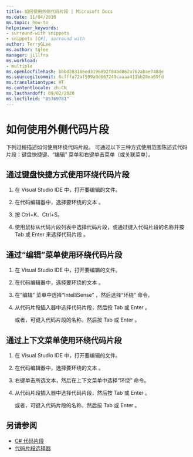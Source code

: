 ```yaml
---
title: 如何使用外侧代码片段 | Microsoft Docs
ms.date: 11/04/2016
ms.topic: how-to
helpviewer_keywords:
- surround-with snippets
- snippets [C#], surround with
author: TerryGLee
ms.author: tglee
manager: jillfra
ms.workload:
- multiple
ms.openlocfilehash: bbbd283186ed31960b2f84bd862a762abae748de
ms.sourcegitcommit: 6cfffa72af599a9d667249caaaa411bb28ea69fd
ms.translationtype: HT
ms.contentlocale: zh-CN
ms.lasthandoff: 09/02/2020
ms.locfileid: "85769781"
---
```

# <a name="how-to-use-surround-with-code-snippets"></a>如何使用外侧代码片段

下列过程描述如何使用环绕代码片段。 可通过以下三种方式使用范围陈述式代码片段：键盘快捷键、“编辑”  菜单和右键单击菜单（或关联菜单）。

## <a name="to-use-surround-with-code-snippets-through-keyboard-shortcut"></a>通过键盘快捷方式使用环绕代码片段

1. 在 Visual Studio IDE 中，打开要编辑的文件。

1. 在代码编辑器中，选择要环绕的文本  。

1. 按 Ctrl+K、Ctrl+S。

1. 使用鼠标从代码片段列表中选择代码片段，或通过键入代码片段的名称并按 Tab 或 Enter 来选择代码片段   。

## <a name="to-use-surround-with-code-snippets-through-the-edit-menu"></a>通过“编辑”菜单使用环绕代码片段

1. 在 Visual Studio IDE 中，打开要编辑的文件。

1. 在代码编辑器中，选择要环绕的文本  。

1. 在“编辑”  菜单中选择“IntelliSense”  ，然后选择“环绕”  命令。

1. 从代码片段插入器中选择代码片段，然后按 Tab 或 Enter   。

     或者，可键入代码片段的名称，然后按 Tab 或 Enter   。

## <a name="to-use-surround-with-code-snippets-through-the-context-menu"></a>通过上下文菜单使用环绕代码片段

1. 在 Visual Studio IDE 中，打开要编辑的文件。

1. 在代码编辑器中，选择要环绕的文本  。

1. 右键单击所选文本，然后在上下文菜单中选择“环绕”  命令。

1. 从代码片段插入器中选择代码片段，然后按 Tab 或 Enter   。

     或者，可键入代码片段的名称，然后按 Tab 或 Enter   。

## <a name="see-also"></a>另请参阅

- [C# 代码片段](../ide/visual-csharp-code-snippets.md)
- [代码片段选择器](../ide/reference/code-snippet-picker.md)
